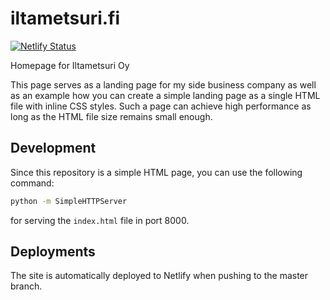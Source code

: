 # iltametsuri.fi

[![Netlify Status](https://api.netlify.com/api/v1/badges/b797d7a9-55a3-47a3-82a4-66ae0611d885/deploy-status)](https://app.netlify.com/sites/iltametsuri/deploys)

Homepage for Iltametsuri Oy

This page serves as a landing page for my side business company as well as an example how you can create a simple landing page as a single HTML file with inline CSS styles.
Such a page can achieve high performance as long as the HTML file size remains small enough.

## Development

Since this repository is a simple HTML page, you can use the following command:

```bash
python -m SimpleHTTPServer
```

for serving the `index.html` file in port 8000.

## Deployments

The site is automatically deployed to Netlify when pushing to the master branch.
